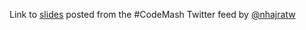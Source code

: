 Link to [slides](https://speakerdeck.com/nhajratw/better-metrics-for-your-team) posted from the #CodeMash Twitter feed by [@nhajratw](http://twitter.com/@nhajratw)
